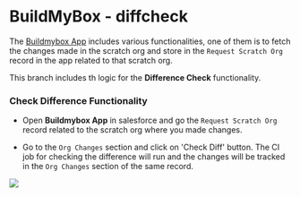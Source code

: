 # BuildMyBox - diffcheck

The [Buildmybox App](http://www.buildmy-box.com/) includes various functionalities, one of them is to fetch the changes made in the scratch org and store in the `Request Scratch Org` record in the app related to that scratch org.

This branch includes th logic for the **Difference Check** functionality.

### Check Difference Functionality

- Open **Buildmybox App** in salesforce and go the `Request Scratch Org` record related to the scratch org where you made changes.

- Go to the `Org Changes` section and click on 'Check Diff' button. The CI job for checking the difference will run and the changes will be tracked in the `Org Changes` section of the same record.

![](https://lh3.googleusercontent.com/sX9hQEUm5sGrknwJlCIa09Ogs3H145x1O5f5xKVk6KUwB-Av1jTE5kDMutKQ2xR1Vs2BuhalEj0UGON6dCgPDc7vpph8zk7lNsxpRwJ0qviizvhpPelUqOFcpzoMRtL-zEfLi7kMAC9ycNV4SeqixUucGwY-emGF_Hv5s2oN8Op5oyemS1la9wJ7bVHOXV-d-f6QW3HDyJleclIQ2m-oRya3-UH84-VWJ-mEpF7N_GOLNFGL2CIm5v3mOChN18I-Mk9IfopiSScQF3BocrlCajxO8sFvareNhXVtODIcAqQJ1q1_Pj7JHGcfRpiM79e9EjBwWXRxYQzGbgojRoEwgjhddcf1WfCio8I8gO4m6jPa6DvLJPteHJ9fWeXxy-Bz4zP3FiB-Q7HgbBA3n0t80QVC2fq588vXT-CYFwoFdu8dBBhf1Dma91NOEbui2h_8hKR41JFfkIiwDJuqiiRMmKxDF2MoshmxSP34dtnMlbVz0rVNtYJ5kh_xW_d8Eh121DO23UhJXqUfBLLA8-j5oI5bTGDD2q8UKXb2R5bf5KqTB6fO_1bPe1YUYY_TflQP2vAOwnwUquXhVs-0zbw6u9ar6_9ZjdcwC3sxdz9YWvEdxOQ0WlXLzKSbUSy2wjIQAFcTDW2A-ZrF6ehijD7P9aSIX89FYSrnsARW9phwrSAV9vO4bUAqnOoxbLknBLSR9HapGL6SVAw9nlNT8dV7jzU2nyDONPV6l8dhZ2FL57IzBlrB=w1380-h530-no)

